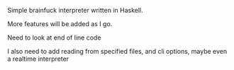 Simple brainfuck interpreter written in Haskell.

More features will be added as I go.

Need to look at end of line code

I also need to add reading from specified files, and cli options, maybe even a realtime interpreter
